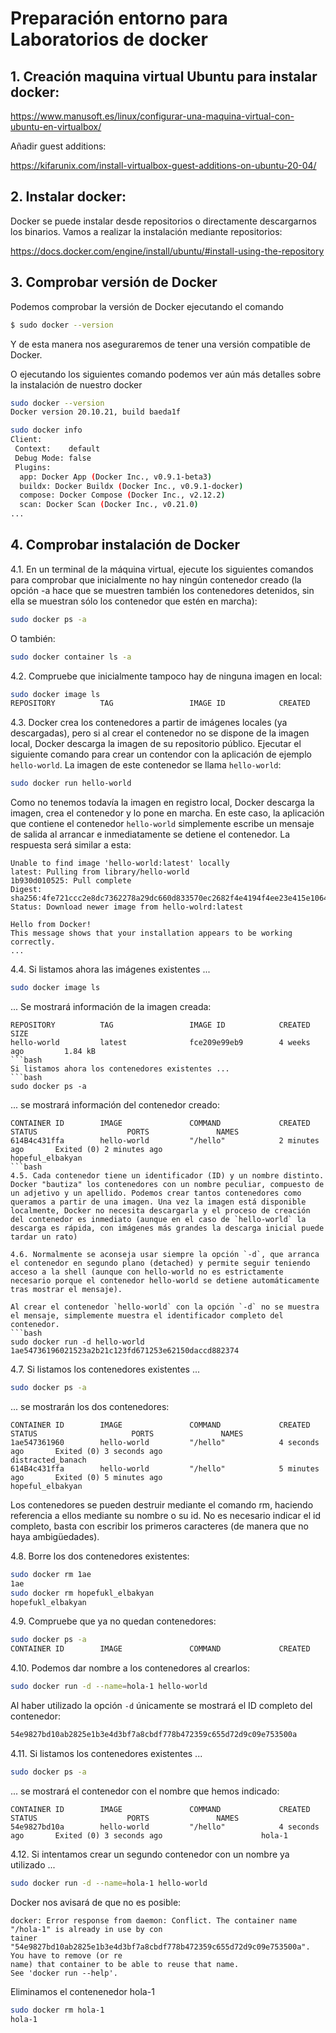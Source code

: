 # Preparación entorno para Laboratorios de docker

## 1. Creación maquina virtual Ubuntu para instalar docker:

https://www.manusoft.es/linux/configurar-una-maquina-virtual-con-ubuntu-en-virtualbox/

Añadir guest additions:

https://kifarunix.com/install-virtualbox-guest-additions-on-ubuntu-20-04/

## 2. Instalar docker:

Docker se puede instalar desde repositorios o directamente descargarnos los binarios. Vamos a realizar la instalación mediante repositorios:

https://docs.docker.com/engine/install/ubuntu/#install-using-the-repository

## 3. Comprobar versión de Docker
Podemos comprobar la versión de Docker ejecutando el comando
```bash
$ sudo docker --version
```
Y de esta manera nos aseguraremos de tener una versión compatible de Docker.

O ejecutando los siguientes comando podemos ver aún más detalles sobre la instalación de nuestro docker
```bash
sudo docker --version
Docker version 20.10.21, build baeda1f
```
```bash
sudo docker info
Client:
 Context:    default
 Debug Mode: false
 Plugins:
  app: Docker App (Docker Inc., v0.9.1-beta3)
  buildx: Docker Buildx (Docker Inc., v0.9.1-docker)
  compose: Docker Compose (Docker Inc., v2.12.2)
  scan: Docker Scan (Docker Inc., v0.21.0)
...
```
## 4. Comprobar instalación de Docker

4.1. En un terminal de la máquina virtual, ejecute los siguientes comandos para comprobar que inicialmente no hay ningún contenedor creado (la opción -a hace que se muestren también los contenedores detenidos, sin ella se muestran sólo los contenedor que estén en marcha):
```bash
sudo docker ps -a
```
O también:
```bash
sudo docker container ls -a
```

4.2. Compruebe que inicialmente tampoco hay de ninguna imagen en local:
```bash
sudo docker image ls
REPOSITORY          TAG                 IMAGE ID            CREATED             SIZE
```

4.3. Docker crea los contenedores a partir de imágenes locales (ya descargadas), pero si al crear el contenedor no se dispone de la imagen local, Docker descarga la imagen de su repositorio público. Ejecutar el siguiente comando para crear un contendor con la aplicación de ejemplo `hello-world`. La imagen de este contenedor se llama `hello-world`:
```bash
sudo docker run hello-world
```
Como no tenemos todavía la imagen en registro local, Docker descarga la imagen, crea el contenedor y lo pone en marcha.
En este caso, la aplicación que contiene el contenedor `hello-world` simplemente escribe un mensaje de salida al arrancar e inmediatamente se detiene el contenedor. La respuesta será similar a esta:
```
Unable to find image 'hello-world:latest' locally
latest: Pulling from library/hello-world
1b930d010525: Pull complete
Digest: sha256:4fe721ccc2e8dc7362278a29dc660d833570ec2682f4e4194f4ee23e415e1064
Status: Download newer image from hello-wolrd:latest

Hello from Docker!
This message shows that your installation appears to be working correctly.
...
```
4.4. Si listamos ahora las imágenes existentes ...
```bash
sudo docker image ls
```
... Se mostrará información de la imagen creada:
```
REPOSITORY          TAG                 IMAGE ID            CREATED             SIZE
hello-world         latest              fce209e99eb9        4 weeks ago         1.84 kB
```bash
Si listamos ahora los contenedores existentes ...
```bash
sudo docker ps -a
```
... se mostrará información del contenedor creado:
```
CONTAINER ID        IMAGE               COMMAND             CREATED             STATUS                    PORTS               NAMES
614B4c431ffa        hello-world         "/hello"            2 minutes ago       Exited (0) 2 minutes ago                      hopeful_elbakyan
```bash
4.5. Cada contenedor tiene un identificador (ID) y un nombre distinto. Docker "bautiza" los contenedores con un nombre peculiar, compuesto de un adjetivo y un apellido. Podemos crear tantos contenedores como queramos a partir de una imagen. Una vez la imagen está disponible localmente, Docker no necesita descargarla y el proceso de creación del contenedor es inmediato (aunque en el caso de `hello-world` la descarga es rápida, con imágenes más grandes la descarga inicial puede tardar un rato)

4.6. Normalmente se aconseja usar siempre la opción `-d`, que arranca el contenedor en segundo plano (detached) y permite seguir teniendo acceso a la shell (aunque con hello-world no es estrictamente necesario porque el contenedor hello-world se detiene automáticamente tras mostrar el mensaje).

Al crear el contenedor `hello-world` con la opción `-d` no se muestra el mensaje, simplemente muestra el identificador completo del contenedor.
```bash
sudo docker run -d hello-world
1ae54736196021523a2b21c123fd671253e62150daccd882374
```

4.7. Si listamos los contenedores existentes ...
```bash
sudo docker ps -a
```
... se mostrarán los dos contenedores:
```
CONTAINER ID        IMAGE               COMMAND             CREATED             STATUS                     PORTS               NAMES
1ae547361960        hello-world         "/hello"            4 seconds ago       Exited (0) 3 seconds ago                       distracted_banach
614B4c431ffa        hello-world         "/hello"            5 minutes ago       Exited (0) 5 minutes ago                       hopeful_elbakyan
```
Los contenedores se pueden destruir mediante el comando rm, haciendo referencia a ellos mediante su nombre o su id.
No es necesario indicar el id completo, basta con escribir los primeros caracteres (de manera que no haya ambigüedades).

4.8. Borre los dos contenedores existentes:
```bash
sudo docker rm 1ae
1ae
sudo docker rm hopefukl_elbakyan
hopefukl_elbakyan
```
4.9. Compruebe que ya no quedan contenedores:
```bash
sudo docker ps -a
CONTAINER ID        IMAGE               COMMAND             CREATED             STATUS       PORTS               NAMES
```
4.10. Podemos dar nombre a los contenedores al crearlos:
```bash
sudo docker run -d --name=hola-1 hello-world
```
Al haber utilizado la opción `-d` únicamente se mostrará el ID completo del contenedor:
```bash
54e9827bd10ab2825e1b3e4d3bf7a8cbdf778b472359c655d72d9c09e753500a
```
4.11. Si listamos los contenedores existentes ...
```bash
sudo docker ps -a
```
... se mostrará el contenedor con el nombre que hemos indicado:
```
CONTAINER ID        IMAGE               COMMAND             CREATED             STATUS                    PORTS               NAMES
54e9827bd10a        hello-world         "/hello"            4 seconds ago       Exited (0) 3 seconds ago                      hola-1
```
4.12. Si intentamos crear un segundo contenedor con un nombre ya utilizado ...
```bash
sudo docker run -d --name=hola-1 hello-world
```
Docker nos avisará de que no es posible:
```
docker: Error response from daemon: Conflict. The container name "/hola-1" is already in use by con
tainer "54e9827bd10ab2825e1b3e4d3bf7a8cbdf778b472359c655d72d9c09e753500a". You have to remove (or re
name) that container to be able to reuse that name.
See 'docker run --help'.
```
Eliminamos el contenenedor hola-1
```bash
sudo docker rm hola-1
hola-1
```
